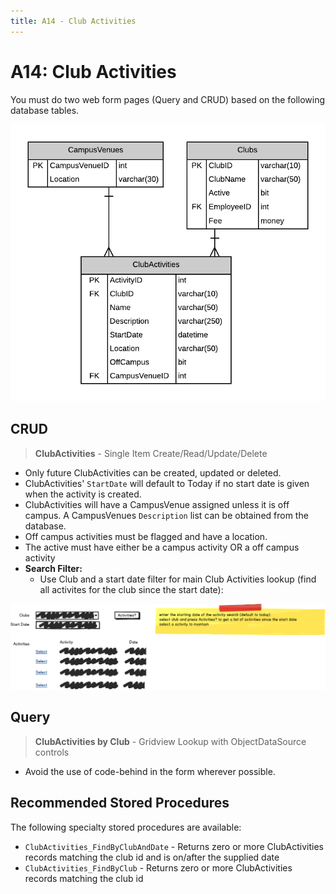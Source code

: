```yaml
---
title: A14 - Club Activities
---
```

# A14: Club Activities

You must do two web form pages (Query and CRUD) based on the following database tables.

![ERD for A14](./A14.png)

## CRUD

> **ClubActivities** - Single Item Create/Read/Update/Delete

- Only future ClubActivities can be created, updated or deleted.
- ClubActivities' `StartDate` will default to Today if no start date is given when the activity is created.
- ClubActivities will have a CampusVenue assigned unless it is off campus. A CampusVenues `Description` list can be obtained from the database.
- Off campus activities must be flagged and have a location.
- The active must have either be a campus activity OR a off campus activity
- **Search Filter:**
  - Use Club and a start date filter for main Club Activities lookup (find all activites for the club since the start date):

![Form A Search Filter](./A14Mockup.png)

## Query

> **ClubActivities by Club** - Gridview Lookup with ObjectDataSource controls

- Avoid the use of code-behind in the form wherever possible.

## Recommended Stored Procedures

The following specialty stored procedures are available:

- `ClubActivities_FindByClubAndDate` - Returns zero or more ClubActivities records matching the club id and is on/after the supplied date
- `ClubActivities_FindByClub` - Returns zero or more ClubActivities records matching the club id 
